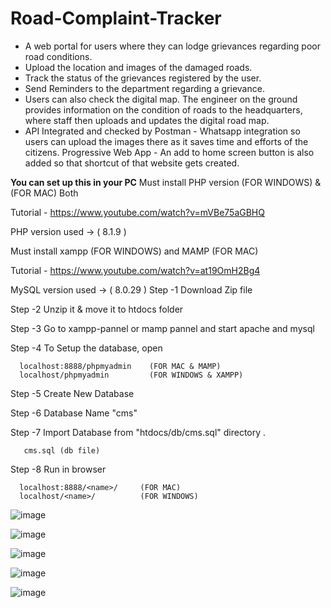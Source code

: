 # Road-Complaint-Tracker

* A web portal for users where they can lodge grievances regarding poor road conditions.
* Upload the location and images of the damaged roads.
* Track the status of the grievances registered by the user.
* Send Reminders to the department regarding a grievance.
* Users can also check the digital map. The engineer on the ground provides information on the condition of roads to the headquarters, where staff then uploads and updates the digital road map.
* API Integrated and checked by Postman - Whatsapp integration so users can upload the images there as it saves time and efforts of the citizens.
Progressive Web App - An add to home screen button is also added so that shortcut of that website gets created.

**You can set up this in your PC**
Must install PHP version (FOR WINDOWS) & (FOR MAC) Both

Tutorial - https://www.youtube.com/watch?v=mVBe75aGBHQ

PHP version used -> ( 8.1.9 )

Must install xampp (FOR WINDOWS) and MAMP (FOR MAC)

Tutorial - https://www.youtube.com/watch?v=at19OmH2Bg4

MySQL version used -> ( 8.0.29 )
Step -1 Download Zip file

Step -2 Unzip it & move it to htdocs folder

Step -3 Go to xampp-pannel or mamp pannel and start apache and mysql

Step -4 To Setup the database, open

      localhost:8888/phpmyadmin    (FOR MAC & MAMP)
      localhost/phpmyadmin         (FOR WINDOWS & XAMPP)
Step -5 Create New Database

Step -6 Database Name "cms"

Step -7 Import Database from "htdocs/db/cms.sql" directory .

       cms.sql (db file)
Step -8 Run in browser

      localhost:8888/<name>/     (FOR MAC)
      localhost/<name>/          (FOR WINDOWS)
      
      
![image](https://user-images.githubusercontent.com/112871361/231438580-f54560ad-847e-4021-ad1f-cb3ec341030f.png)

![image](https://user-images.githubusercontent.com/112871361/231437503-1486a28f-88ce-46e4-857b-af8f07d5ba29.png)

![image](https://user-images.githubusercontent.com/112871361/231437718-6b88cc5f-d2c7-442d-a942-dbe925f2f2f0.png)

![image](https://user-images.githubusercontent.com/112871361/231437901-fa88fed3-b028-4bc1-863b-33f4aa8d44b8.png)

![image](https://user-images.githubusercontent.com/112871361/231438133-5aa8401d-ab97-49ff-ae31-0235fb532eaa.png)

 
 
 
